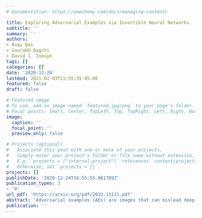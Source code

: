 ```yaml
---
# Documentation: https://wowchemy.com/docs/managing-content/

title: Exploring Adversarial Examples via Invertible Neural Networks
subtitle: ''
summary: ''
authors:
- Ruqi Bai
- Saurabh Bagchi
- David I. Inouye
tags: []
categories: []
date: '2020-12-24'
lastmod: 2021-02-03T11:55:55-05:00
featured: false
draft: false

# Featured image
# To use, add an image named `featured.jpg/png` to your page's folder.
# Focal points: Smart, Center, TopLeft, Top, TopRight, Left, Right, BottomLeft, Bottom, BottomRight.
image:
  caption: ''
  focal_point: ''
  preview_only: false

# Projects (optional).
#   Associate this post with one or more of your projects.
#   Simply enter your project's folder or file name without extension.
#   E.g. `projects = ["internal-project"]` references `content/project/deep-learning/index.md`.
#   Otherwise, set `projects = []`.
projects: []
publishDate: '2020-12-24T16:55:55.061789Z'
publication_types: 3
- '0'
url_pdf: 'https://arxiv.org/pdf/2012.13111.pdf'
abstract: 'Adversarial examples (AEs) are images that can mislead deep neural network (DNN) classifiers via introducing slight perturbations into original images. This security vulnerability has led to vast research in recent years because it can introduce real-world threats into systems that rely on neural networks. Yet, a deep understanding of the characteristics of adversarial examples has remained elusive. We propose a new way of achieving such understanding through a recent development, namely, invertible neural models with Lipschitz continuous mapping functions from the input to the output. With the ability to invert any latent representation back to its corresponding input image, we can investigate adversarial examples at a deeper level and disentangle the adversarial example's latent representation. Given this new perspective, we propose a fast latent space adversarial example generation method that could accelerate adversarial training. Moreover, this new perspective could contribute to new ways of adversarial example detection.'
publication: ''
---
```

